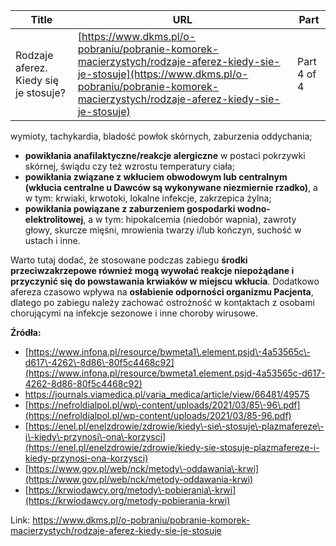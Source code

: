 | **Title**       | **URL**           | **Part**              |
|-----------------|-------------------|-----------------------|
| Rodzaje aferez. Kiedy się je stosuje?         | [https://www.dkms.pl/o-pobraniu/pobranie-komorek-macierzystych/rodzaje-aferez-kiedy-sie-je-stosuje](https://www.dkms.pl/o-pobraniu/pobranie-komorek-macierzystych/rodzaje-aferez-kiedy-sie-je-stosuje)    | Part 4 of 4          |

 wymioty, tachykardia, bladość powłok skórnych, zaburzenia oddychania;
* **powikłania anafilaktyczne/reakcje alergiczne** w postaci pokrzywki skórnej, świądu czy też wzrostu temperatury ciała;
* **powikłania związane z wkłuciem obwodowym lub centralnym (wkłucia centralne u Dawców są wykonywane niezmiernie rzadko)**, a w tym: krwiaki, krwotoki, lokalne infekcje, zakrzepica żylna;
* **powikłania powiązane z zaburzeniem gospodarki wodno\-elektrolitowej**, a w tym: hipokalcemia (niedobór wapnia), zawroty głowy, skurcze mięśni, mrowienia twarzy i/lub kończyn, suchość w ustach i inne.


Warto tutaj dodać, że stosowane podczas zabiegu **środki przeciwzakrzepowe również mogą wywołać reakcje niepożądane i przyczynić się do powstawania krwiaków w miejscu wkłucia**. Dodatkowo afereza czasowo wpływa na **osłabienie odporności organizmu Pacjenta**, dlatego po zabiegu należy zachować ostrożność w kontaktach z osobami chorującymi na infekcje sezonowe i inne choroby wirusowe.


**Źródła:**


* [https://www.infona.pl/resource/bwmeta1\.element.psjd\-4a53565c\-d617\-4262\-8d86\-80f5c4468c92](https://www.infona.pl/resource/bwmeta1.element.psjd-4a53565c-d617-4262-8d86-80f5c4468c92)
* <https://journals.viamedica.pl/varia_medica/article/view/66481/49575>
* [https://nefroldialpol.pl/wp\-content/uploads/2021/03/85\-96\.pdf](https://nefroldialpol.pl/wp-content/uploads/2021/03/85-96.pdf)
* [https://enel.pl/enelzdrowie/zdrowie/kiedy\-sie\-stosuje\-plazmafereze\-i\-kiedy\-przynosi\-ona\-korzysci](https://enel.pl/enelzdrowie/zdrowie/kiedy-sie-stosuje-plazmafereze-i-kiedy-przynosi-ona-korzysci)
* [https://www.gov.pl/web/nck/metody\-oddawania\-krwi](https://www.gov.pl/web/nck/metody-oddawania-krwi)
* [https://krwiodawcy.org/metody\-pobierania\-krwi](https://krwiodawcy.org/metody-pobierania-krwi)


Link: https://www.dkms.pl/o-pobraniu/pobranie-komorek-macierzystych/rodzaje-aferez-kiedy-sie-je-stosuje
